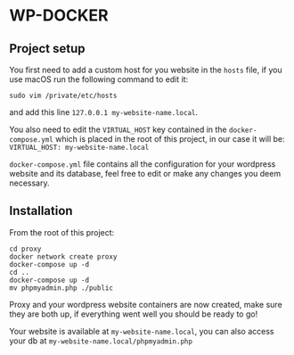 # WP-DOCKER

## Project setup

You first need to add a custom host for you website in the `hosts` file, if you use macOS run the following command to edit it:
```
sudo vim /private/etc/hosts
```
and add this line `127.0.0.1 my-website-name.local`.

You also need to edit the `VIRTUAL_HOST` key contained in the `docker-compose.yml` which is placed in the root of this project, in our case it will be:
`VIRTUAL_HOST: my-website-name.local`

`docker-compose.yml` file contains all the configuration for your wordpress website and its database, feel free to edit or make any changes you deem necessary.

## Installation

From the root of this project:
```
cd proxy
docker network create proxy
docker-compose up -d
cd ..
docker-compose up -d
mv phpmyadmin.php ./public
```

Proxy and your wordpress website containers are now created, make sure they are both up, if everything went well you should be ready to go!

Your website is available at `my-website-name.local`, you can also access your db at `my-website-name.local/phpmyadmin.php`


